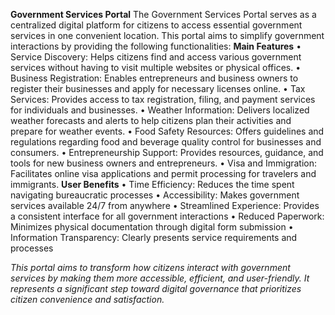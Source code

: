  
**Government Services Portal**
The Government Services Portal serves as a centralized digital platform for citizens to access essential government services in one convenient location. This portal aims to simplify government interactions by providing the following functionalities:
**Main Features**
•	Service Discovery: Helps citizens find and access various government services without having to visit multiple websites or physical offices.
•	Business Registration: Enables entrepreneurs and business owners to register their businesses and apply for necessary licenses online.
•	Tax Services: Provides access to tax registration, filing, and payment services for individuals and businesses.
•	Weather Information: Delivers localized weather forecasts and alerts to help citizens plan their activities and prepare for weather events.
•	Food Safety Resources: Offers guidelines and regulations regarding food and beverage quality control for businesses and consumers.
•	Entrepreneurship Support: Provides resources, guidance, and tools for new business owners and entrepreneurs.
•	Visa and Immigration: Facilitates online visa applications and permit processing for travelers and immigrants.
**User Benefits**
•	Time Efficiency: Reduces the time spent navigating bureaucratic processes
•	Accessibility: Makes government services available 24/7 from anywhere
•	Streamlined Experience: Provides a consistent interface for all government interactions
•	Reduced Paperwork: Minimizes physical documentation through digital form submission
•	Information Transparency: Clearly presents service requirements and processes

_This portal aims to transform how citizens interact with government services by making them more accessible, efficient, and user-friendly. It represents a significant step toward digital governance that prioritizes citizen convenience and satisfaction._

